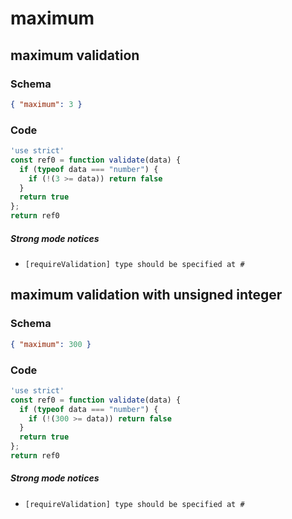 # maximum

## maximum validation

### Schema

```json
{ "maximum": 3 }
```

### Code

```js
'use strict'
const ref0 = function validate(data) {
  if (typeof data === "number") {
    if (!(3 >= data)) return false
  }
  return true
};
return ref0
```

##### Strong mode notices

 * `[requireValidation] type should be specified at #`


## maximum validation with unsigned integer

### Schema

```json
{ "maximum": 300 }
```

### Code

```js
'use strict'
const ref0 = function validate(data) {
  if (typeof data === "number") {
    if (!(300 >= data)) return false
  }
  return true
};
return ref0
```

##### Strong mode notices

 * `[requireValidation] type should be specified at #`

